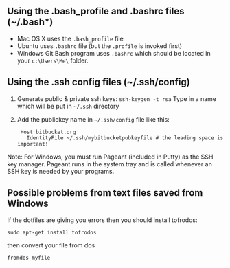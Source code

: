 Using the .bash_profile and .bashrc files (~/.bash*)
----------------------------------------
* Mac OS X uses the `.bash_profile` file 
* Ubuntu uses `.bashrc` file (but the `.profile` is invoked first) 
* Windows Git Bash program uses `.bashrc` which should be located in your `c:\Users\Me\` folder. 


Using the .ssh config files (~/.ssh/config)
--------------------------
1. Generate public & private ssh keys:
          `ssh-keygen -t rsa`
    Type in a name which will be put in `~/.ssh` directory

2. Add the publickey name in `~/.ssh/config` file like this:

        Host bitbucket.org
          IdentityFile ~/.ssh/mybitbucketpubkeyfile # the leading space is important!

Note: For Windows, you must run Pageant (included in Putty) as the SSH key manager.
Pageant runs in the system tray and is called whenever an SSH key is needed by your programs.

Possible problems from text files saved from Windows
----------------------------------------------------
If the dotfiles are giving you errors then you should install tofrodos:

```    
sudo apt-get install tofrodos
```
then convert your file from dos
```
fromdos myfile
```
